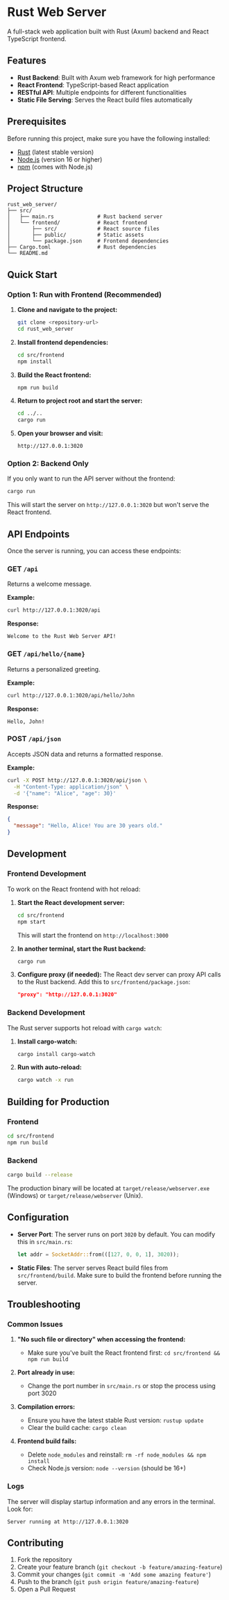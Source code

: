 # Rust Web Server

A full-stack web application built with Rust (Axum) backend and React TypeScript frontend.

## Features

- **Rust Backend**: Built with Axum web framework for high performance
- **React Frontend**: TypeScript-based React application
- **RESTful API**: Multiple endpoints for different functionalities
- **Static File Serving**: Serves the React build files automatically

## Prerequisites

Before running this project, make sure you have the following installed:

- [Rust](https://rustup.rs/) (latest stable version)
- [Node.js](https://nodejs.org/) (version 16 or higher)
- [npm](https://www.npmjs.com/) (comes with Node.js)

## Project Structure

```
rust_web_server/
├── src/
│   ├── main.rs              # Rust backend server
│   └── frontend/            # React frontend
│       ├── src/             # React source files
│       ├── public/          # Static assets
│       └── package.json     # Frontend dependencies
├── Cargo.toml               # Rust dependencies
└── README.md
```

## Quick Start

### Option 1: Run with Frontend (Recommended)

1. **Clone and navigate to the project:**

   ```bash
   git clone <repository-url>
   cd rust_web_server
   ```

2. **Install frontend dependencies:**

   ```bash
   cd src/frontend
   npm install
   ```

3. **Build the React frontend:**

   ```bash
   npm run build
   ```

4. **Return to project root and start the server:**

   ```bash
   cd ../..
   cargo run
   ```

5. **Open your browser and visit:**
   ```
   http://127.0.0.1:3020
   ```

### Option 2: Backend Only

If you only want to run the API server without the frontend:

```bash
cargo run
```

This will start the server on `http://127.0.0.1:3020` but won't serve the React frontend.

## API Endpoints

Once the server is running, you can access these endpoints:

### GET `/api`

Returns a welcome message.

**Example:**

```bash
curl http://127.0.0.1:3020/api
```

**Response:**

```
Welcome to the Rust Web Server API!
```

### GET `/api/hello/{name}`

Returns a personalized greeting.

**Example:**

```bash
curl http://127.0.0.1:3020/api/hello/John
```

**Response:**

```
Hello, John!
```

### POST `/api/json`

Accepts JSON data and returns a formatted response.

**Example:**

```bash
curl -X POST http://127.0.0.1:3020/api/json \
  -H "Content-Type: application/json" \
  -d '{"name": "Alice", "age": 30}'
```

**Response:**

```json
{
  "message": "Hello, Alice! You are 30 years old."
}
```

## Development

### Frontend Development

To work on the React frontend with hot reload:

1. **Start the React development server:**

   ```bash
   cd src/frontend
   npm start
   ```

   This will start the frontend on `http://localhost:3000`

2. **In another terminal, start the Rust backend:**

   ```bash
   cargo run
   ```

3. **Configure proxy (if needed):**
   The React dev server can proxy API calls to the Rust backend. Add this to `src/frontend/package.json`:
   ```json
   "proxy": "http://127.0.0.1:3020"
   ```

### Backend Development

The Rust server supports hot reload with `cargo watch`:

1. **Install cargo-watch:**

   ```bash
   cargo install cargo-watch
   ```

2. **Run with auto-reload:**
   ```bash
   cargo watch -x run
   ```

## Building for Production

### Frontend

```bash
cd src/frontend
npm run build
```

### Backend

```bash
cargo build --release
```

The production binary will be located at `target/release/webserver.exe` (Windows) or `target/release/webserver` (Unix).

## Configuration

- **Server Port**: The server runs on port `3020` by default. You can modify this in `src/main.rs`:

  ```rust
  let addr = SocketAddr::from(([127, 0, 0, 1], 3020));
  ```

- **Static Files**: The server serves React build files from `src/frontend/build`. Make sure to build the frontend before running the server.

## Troubleshooting

### Common Issues

1. **"No such file or directory" when accessing the frontend:**

   - Make sure you've built the React frontend first: `cd src/frontend && npm run build`

2. **Port already in use:**

   - Change the port number in `src/main.rs` or stop the process using port 3020

3. **Compilation errors:**

   - Ensure you have the latest stable Rust version: `rustup update`
   - Clear the build cache: `cargo clean`

4. **Frontend build fails:**
   - Delete `node_modules` and reinstall: `rm -rf node_modules && npm install`
   - Check Node.js version: `node --version` (should be 16+)

### Logs

The server will display startup information and any errors in the terminal. Look for:

```
Server running at http://127.0.0.1:3020
```

## Contributing

1. Fork the repository
2. Create your feature branch (`git checkout -b feature/amazing-feature`)
3. Commit your changes (`git commit -m 'Add some amazing feature'`)
4. Push to the branch (`git push origin feature/amazing-feature`)
5. Open a Pull Request
